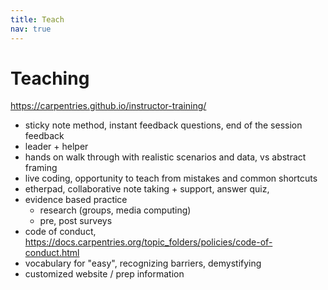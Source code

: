 ```yaml
---
title: Teach
nav: true
---
```


# Teaching

https://carpentries.github.io/instructor-training/

- sticky note method, instant feedback questions, end of the session feedback
- leader + helper
- hands on walk through with realistic scenarios and data, vs abstract framing
- live coding, opportunity to teach from mistakes and common shortcuts 
- etherpad, collaborative note taking + support, answer quiz, 
- evidence based practice 
    - research (groups, media computing)
    - pre, post surveys 
- code of conduct, https://docs.carpentries.org/topic_folders/policies/code-of-conduct.html
- vocabulary for "easy", recognizing barriers, demystifying 
- customized website / prep information
